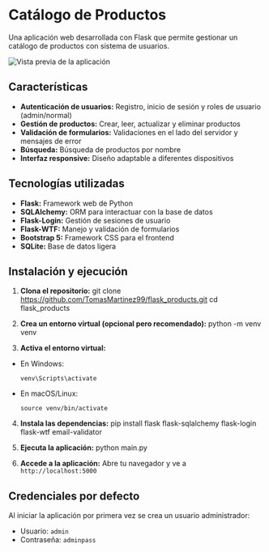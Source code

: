 # Catálogo de Productos

Una aplicación web desarrollada con Flask que permite gestionar un catálogo de productos con sistema de usuarios.

![Vista previa de la aplicación](static/img/preview.png)

## Características

- **Autenticación de usuarios:** Registro, inicio de sesión y roles de usuario (admin/normal)
- **Gestión de productos:** Crear, leer, actualizar y eliminar productos
- **Validación de formularios:** Validaciones en el lado del servidor y mensajes de error
- **Búsqueda:** Búsqueda de productos por nombre
- **Interfaz responsive:** Diseño adaptable a diferentes dispositivos

## Tecnologías utilizadas

- **Flask:** Framework web de Python
- **SQLAlchemy:** ORM para interactuar con la base de datos
- **Flask-Login:** Gestión de sesiones de usuario
- **Flask-WTF:** Manejo y validación de formularios
- **Bootstrap 5:** Framework CSS para el frontend
- **SQLite:** Base de datos ligera

## Instalación y ejecución

1. **Clona el repositorio:**
git clone https://github.com/TomasMartinez99/flask_products.git
cd flask_products

2. **Crea un entorno virtual (opcional pero recomendado):**
python -m venv venv

3. **Activa el entorno virtual:**
- En Windows:
  ```
  venv\Scripts\activate
  ```
- En macOS/Linux:
  ```
  source venv/bin/activate
  ```

4. **Instala las dependencias:**
pip install flask flask-sqlalchemy flask-login flask-wtf email-validator

5. **Ejecuta la aplicación:**
python main.py

6. **Accede a la aplicación:**
Abre tu navegador y ve a `http://localhost:5000`

## Credenciales por defecto
Al iniciar la aplicación por primera vez se crea un usuario administrador:
- Usuario: `admin`
- Contraseña: `adminpass`